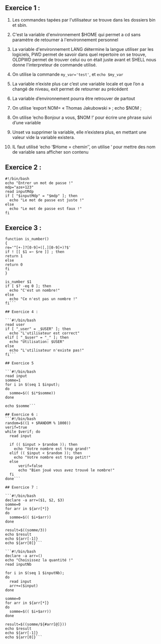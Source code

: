 ## Exercice 1 :

1.	Les commandes tapées par l'utilisateur se trouve dans les dossiers bin et sbin.

2.	C'est la variable d'environnement $HOME qui permet a cd sans paramètre de retourner à l'environnement personnel

3.	La variable d'environnement LANG détermine la langue utiliser par les logiciels, PWD permet de savoir dans quel repertoire on se trouve, OLDPWD permet de trouver celui ou on était juste avant et SHELL nous donne l'interpreteur de commande utilisé.

4. On utilise la commande ```my_var='test'```, et ```echo $my_var```

5.	La variable n’existe plus car c’est une variable locale et que l’on a changé de niveau, exit permet de retourner au précédent 

6.	 La variable d’environnement pourra être retrouver de partout

7.	On utilise ‘export NOM= « Thomas Jakubowski » ; echo $NOM ;
8.	On utilise ‘echo Bonjour a vous, $NOM !’ pour écrire une phrase suivi d’une variable
9.	Unset va supprimer la variable, elle n’existera plus, en mettant une valeur vide la variable existera.
10.	IL faut utilisé ‘echo ‘$Home = chemin’’, on utilise ‘ pour mettre des nom de variable sans afficher son contenu


## Exercice 2 :

```
#!/bin/bash
echo "Entrer un mot de passe !"
mdp="aze+123"
read inputMdp
if [ "$inputMdp" = "$mdp" ]; then
  echo "Le mot de passe est juste !"
else
  echo "Le mot de passe est faux !"
fi
```

## Exercice 3 :

```#!/bin/bash
function is_number()
{
re='^[+-]?[0-9]+([.][0-9]+)?$'
if ! [[ $1 =~ $re ]] ; then
return 1
else
return 0
fi
}

is_number $1
if [ $? -eq 0 ]; then
  echo "C'est un nombre!"
else 
  echo "Ce n'est pas un nombre !"
fi```

## Exercice 4 :

```#!/bin/bash
read user
if [ "_user" = _$USER" ]; then
  echo "L'utilisateur est correct"
elif [ "_$user" = "_" ]; then
  echo "Utilisation: $USER"
else
  echo "L'utilisateur n'existe pas!"
fi```

## Exercice 5

```#!/bin/bash
read input
somme=1
for i in $(seq 1 $input);
do
  somme=$(( $i*$somme))
done

echo $somme```

## Exercice 6 :
```#!/bin/bash
random=$((1 + $RANDOM % 1000))
verif=true
while $verif; do
  read input
  
  if (( $input > $random )); then
    echo "Votre nombre est trop grand!"
  elif (( $input < $random )); then
    echo "Votre nombre est trop petit!"
  else
      verif=false
      echo "Bien joué vous avez trouvé le nombre!"
  fi
done```

## Exercice 7 :

```#!/bin/bash
declare -a arr=($1, $2, $3)
somme=0
for arr in ${arr[*]}
do  
  somme=$(( $i+$arr))
done

result=$((somme/3))
echo $result
echo ${arr[-1]}
echo ${arr[0]}```

```#!/bin/bash
declare -a arr=()
echo "Choisissez la quantité !"
read inputNb

for i in $(seq 1 $inputNb);
do
  read input
  arr+=($input)
done

somme=0
for arr in ${arr[*]}
do  
  somme=$(( $i+$arr))
done

result=$((somme/${#arr[@]}))
echo $result
echo ${arr[-1]}
echo ${arr[0]}```
